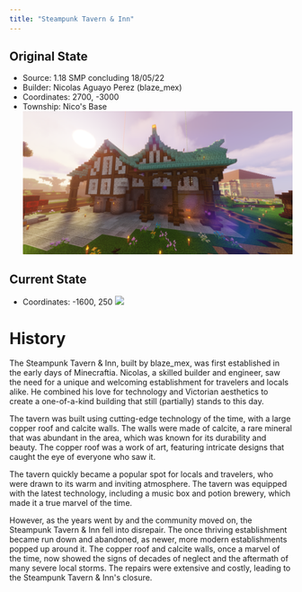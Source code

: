 ```yaml
---
title: "Steampunk Tavern & Inn"
---
```


## Original State
-  Source: 1.18 SMP concluding 18/05/22
-  Builder: Nicolas Aguayo Perez (blaze_mex)
-  Coordinates: 2700, -3000
-  Township: Nico's Base
![](BNB-Survival/images/nico_house_og.png)
## Current State
-  Coordinates: -1600, 250
![](BNB-Survival/images/nico_house_current.png)
# History
The Steampunk Tavern & Inn, built by blaze_mex, was first established in the early days of Minecraftia. Nicolas, a skilled builder and engineer, saw the need for a unique and welcoming establishment for travelers and locals alike. He combined his love for technology and Victorian aesthetics to create a one-of-a-kind building that still (partially) stands to this day.

The tavern was built using cutting-edge technology of the time, with a large copper roof and calcite walls. The walls were made of calcite, a rare mineral that was abundant in the area, which was known for its durability and beauty. The copper roof was a work of art, featuring intricate designs that caught the eye of everyone who saw it.

The tavern quickly became a popular spot for locals and travelers, who were drawn to its warm and inviting atmosphere. The tavern was equipped with the latest technology, including a music box and potion brewery, which made it a true marvel of the time.

However, as the years went by and the community moved on, the Steampunk Tavern & Inn fell into disrepair. The once thriving establishment became run down and abandoned, as newer, more modern establishments popped up around it. The copper roof and calcite walls, once a marvel of the time, now showed the signs of decades of neglect and the aftermath of many severe local storms. The repairs were extensive and costly, leading to the Steampunk Tavern & Inn's closure.